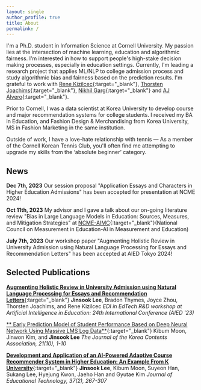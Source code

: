 ```yaml
---
layout: single
author_profile: true
title: About
permalink: /
---
```


I'm a Ph.D. student in Information Science at Cornell University. My passion lies at the intersection of machine learning, education and algorithmic fairness. I'm interested in how to support people's high-stake decision making processes, especially in education settings. Currently, I'm leading a research project that applies ML/NLP to college admission process and study algorithmic bias and fairness based on the prediction results. I'm grateful to work with [Rene Kizilcec](https://rene.kizilcec.com){:target="_blank"}, [Thorsten Joachims](https://www.cs.cornell.edu/people/tj){:target="_blank"}, [Nikhil Garg](https://gargnikhil.com){:target="_blank"} and [AJ Alvero](https://ajalvero.com){:target="_blank"}.  

Prior to Cornell, I was a data scientist at Korea University to develop course and major recommendation systems for college students. I received my BA in Education, and Fashion Design & Merchandising from Korea University, MS in Fashion Marketing in the same institution. 

Outside of work, I have a love-hate relationship with tennis — As a member of the Cornell Korean Tennis Club, you'll often find me attempting to upgrade my skills from the ‘absolute beginner’ category. 

## News 
**Dec 7th, 2023** Our session proposal "Application Essays and Characters in Higher Education Admissions" has been accepted for presentation at NCME 2024! 

**Oct 11th, 2023** My advisor and I gave a talk about our on-going literature review "Bias in Large Language Models in Education:
Sources, Measures, and Mitigation Strategies" at [NCME-AIMC](https://www.ncme-aime.org/){:target="_blank"}(National Council on Measurement in Education-AI in Measurement and Education) 

**July 7th, 2023** Our workshop paper "Augmenting Holistic Review in University Admission using Natural Language Processing for Essays and Recommendation Letters" has been accepted at AIED Tokyo 2024!

## Selected Publications

[**Augmenting Holistic Review in University Admission using Natural Language Processing for Essays and Recommendation Letters**](https://arxiv.org/pdf/2306.17575.pdf){:target="_blank"}
**Jinsook Lee**, Bradon Thymes, Joyce Zhou, Thorsten Joachims, and Rene Kizilcec
*EDI in EdTech R&D workshop at Artificial Intelligence in Education: 24th International Conference (AIED '23)*

[** Early Prediction Model of Student Performance Based on Deep Neural Network Using Massive LMS Log Data**](https://koreascience.kr/article/JAKO202131541825407.page){:target="_blank"}
Kibum Moon, Jinwon Kim, and **Jinsook Lee**
*The Journal of the Korea Contents Association, 21(10), 1-10*

[**Development and Application of an AI-Powered Adaptive Course Recommender System in Higher Education: An Example From K University**](https://www.researchgate.net/publication/352876624_Development_and_Application_of_an_AI-Powered_Adaptive_Course_Recommender_System_in_Higher_Education_An_Example_from_K_University){:target="_blank"}
**Jinsook Lee**, Kibum Moon, Suyeon Han, Sukang Lee, Hyejung Kwon, Jaeho Han and Gyutae Kim
*Journal of Educational Technology, 37(2), 267-307*
